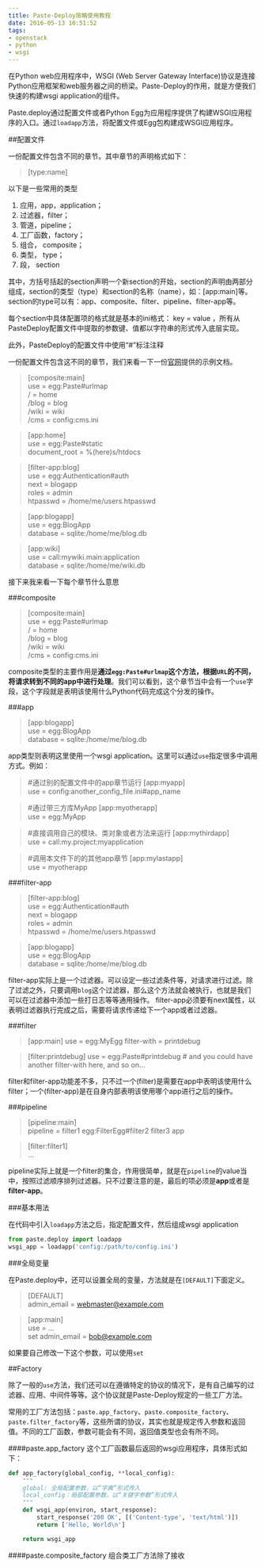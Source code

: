 ```yaml
---
title: Paste-Deploy简略使用教程
date: 2016-05-13 10:51:52
tags: 
- openstack
- python
- wsgi
---
```

在Python web应用程序中，WSGI (Web Server Gateway Interface)协议是连接Python应用框架和web服务器之间的桥梁。Paste-Deploy的作用，就是方便我们快速的构建wsgi application的组件。
<!-- more -->
Paste.deploy通过配置文件或者Python Egg为应用程序提供了构建WSGI应用程序的入口。通过`loadapp`方法，将配置文件或Egg包构建成WSGI应用程序。

##配置文件

一份配置文件包含不同的章节。其中章节的声明格式如下：
> [type:name]

以下是一些常用的类型

1. 应用，app，application；
2. 过滤器，filter；
3. 管道，pipeline；
4. 工厂函数，factory；
5. 组合， composite；
6. 类型， type；
7. 段， section

其中，方括号括起的section声明一个新section的开始，section的声明由两部分组成，section的类型（type）和section的名称（name），如：[app:main]等。section的type可以有：app、composite、filter、pipeline、filter-app等。

每个section中具体配置项的格式就是基本的ini格式： key = value ，所有从PasteDeploy配置文件中提取的参数键、值都以字符串的形式传入底层实现。

此外，PasteDeploy的配置文件中使用“#”标注注释

一份配置文件包含这不同的章节，我们来看一下一份[官网](http://pastedeploy.readthedocs.io/en/latest/index.html)提供的示例文档。

>[composite:main]<br>
use = egg:Paste#urlmap<br>
/ = home<br>
/blog = blog<br>
/wiki = wiki<br>
/cms = config:cms.ini<br>
 
>[app:home]<br>
use = egg:Paste#static<br>
document_root = %(here)s/htdocs<br>
 
>[filter-app:blog]<br>
use = egg:Authentication#auth<br>
next = blogapp<br>
roles = admin<br>
htpasswd = /home/me/users.htpasswd<br>
 
>[app:blogapp]<br>
use = egg:BlogApp<br>
database = sqlite:/home/me/blog.db<br>
 
>[app:wiki]<br>
use = call:mywiki.main:application<br>
database = sqlite:/home/me/wiki.db<br>

接下来我来看一下每个章节什么意思

###composite

>[composite:main]<br>
use = egg:Paste#urlmap<br>
/ = home<br>
/blog = blog<br>
/wiki = wiki<br>
/cms = config:cms.ini<br>

composite类型的主要作用是**通过`egg:Paste#urlmap`这个方法，根据`URL`的不同，将请求转到不同的app中进行处理**。我们可以看到，这个章节当中会有一个`use`字段，这个字段就是表明该使用什么Python代码完成这个分发的操作。

###app
>[app:blogapp]<br>
use = egg:BlogApp<br>
database = sqlite:/home/me/blog.db<br>

app类型则表明这里使用一个wsgi application。这里可以通过`use`指定很多中调用方式。例如：

>\#通过别的配置文件中的app章节运行
>[app:myapp]<br>
use = config:another_config_file.ini#app_name<br>
 
>\#通过带三方库MyApp
>[app:myotherapp]<br>
use = egg:MyApp<br>
 
>\#直接调用自己的模块、类对象或者方法来运行
>[app:mythirdapp]<br>
use = call:my.project:myapplication<br>

>\#调用本文件下的的其他app章节
>[app:mylastapp]<br>
use = myotherapp<br>

###filter-app

>[filter-app:blog]<br>
use = egg:Authentication#auth<br>
next = blogapp<br>
roles = admin<br>
htpasswd = /home/me/users.htpasswd<br>
 
>[app:blogapp]<br>
use = egg:BlogApp<br>
database = sqlite:/home/me/blog.db<br>

filter-app实际上是一个过滤器。可以设定一些过滤条件等，对请求进行过滤。除了过滤之外，只要调用`blog`这个过滤器，那么这个方法就会被执行，也就是我们可以在过滤器中添加一些打日志等等通用操作。
filter-app必须要有next属性，以表明过滤器执行完成之后，需要将请求传递给下一个app或者过滤器。

###filter

>[app:main]
use = egg:MyEgg
filter-with = printdebug

>[filter:printdebug]
use = egg:Paste#printdebug
\# and you could have another filter-with here, and so on...

filter和filter-app功能差不多，只不过一个(filter)是需要在app中表明该使用什么filter；一个(filter-app)是在自身内部表明该使用哪个app进行之后的操作。

###pipeline

>[pipeline:main]<br>
pipeline = filter1 egg:FilterEgg#filter2 filter3 app<br>
 
>[filter:filter1]<br>
...<br>

pipeline实际上就是一个filter的集合，作用很简单，就是在`pipeline`的value当中，按照过滤顺序排列过滤器。只不过要注意的是，最后的项必须是**app**或者是**filter-app**。


###基本用法

在代码中引入`loadapp`方法之后，指定配置文件，然后组成wsgi application

```python
from paste.deploy import loadapp
wsgi_app = loadapp('config:/path/to/config.ini')
```


###全局变量

在Paste.deploy中，还可以设置全局的变量，方法就是在`[DEFAULT]`下面定义。

>[DEFAULT]<br>
admin_email = webmaster@example.com<br>
 
>[app:main]<br>
use = ...<br>
set admin_email = bob@example.com<br>

如果要自己修改一下这个参数，可以使用`set`

##Factory

除了一般的`use`方法，我们还可以在遵循特定的协议的情况下，是有自己编写的过滤器、应用、中间件等等。这个协议就是Paste-Deploy规定的一些工厂方法。

常用的工厂方法包括：`paste.app_factory`、`paste.composite_factory`、`paste.filter_factory`等，这些所谓的协议，其实也就是规定传入参数和返回值。不同的工厂函数，参数可能会有不同，返回值类型也会有所不同。

####paste.app_factory
这个工厂函数最后返回的wsgi应用程序，具体形式如下：
```python
def app_factory(global_config, **local_config):
    """
    global: 全局配置参数，以“字典”形式传入
    local_config：局部配置参数，以“关键字参数”形式传入
    """
    def wsgi_app(environ, start_response):
        start_response('200 OK', [('Content-type', 'text/html')])
        return ['Hello, World\n']

    return wsgi_app
```


####paste.composite_factory
组合类工厂方法除了接收

